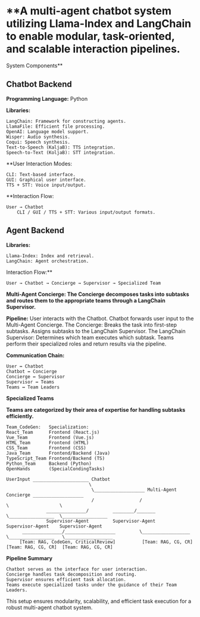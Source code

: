 
# **A multi-agent chatbot system utilizing Llama-Index and LangChain to enable modular, task-oriented, and scalable interaction pipelines.
System Components**

## Chatbot Backend

**Programming Language:** Python

**Libraries:**

    LangChain: Framework for constructing agents.
    LlamaFile: Efficient file processing.
    OpenAI: Language model support.
    Wisper: Audio synthesis.
    Coqui: Speech synthesis.
    Text-to-Speech (KaljaB): TTS integration.
    Speech-to-Text (KoljaB): STT integration.

**User Interaction Modes:

    CLI: Text-based interface.
    GUI: Graphical user interface.
    TTS + STT: Voice input/output.

**Interaction Flow:

    User → Chatbot
        CLI / GUI / TTS + STT: Various input/output formats.

## Agent Backend

**Libraries:**

    Llama-Index: Index and retrieval.
    LangChain: Agent orchestration.

Interaction Flow:**

    User → Chatbot → Concierge → Supervisor → Specialized Team

**Multi-Agent Concierge: The Concierge decomposes tasks into subtasks and routes them to the appropriate teams through a LangChain Supervisor.**

**Pipeline:**
    User interacts with the Chatbot.
    Chatbot forwards user input to the Multi-Agent Concierge.
    The Concierge:
        Breaks the task into first-step subtasks.
        Assigns subtasks to the LangChain Supervisor.
    The LangChain Supervisor:
        Determines which team executes which subtask.
    Teams perform their specialized roles and return results via the pipeline.

**Communication Chain:**

    User ↔ Chatbot
    Chatbot ↔ Concierge
    Concierge ↔ Supervisor
    Supervisor ↔ Teams
    Teams ↔ Team Leaders

**Specialized Teams**

**Teams are categorized by their area of expertise for handling subtasks efficiently.**
```mardown
Team_CodeGen:	Specialization:
React_Team	    Frontend (React.js)
Vue_Team	    Frontend (Vue.js)
HTML_Team	    Frontend (HTML)
CSS_Team	    Frontend (CSS)
Java_Team	    Frontend/Backend (Java)
TypeScript_Team	Frontend/Backend (TS)
Python_Team	    Backend (Python)
OpenHands       (SpecialCondingTasks)
```

```text
UserInput _____________________ Chatbot
                               \
                                \___________________ Multi-Agent Concierge ___________________
                                /                 /                        \                   \
               _______________/         ________/_______                     \_________________  \_________________
               Supervisor-Agent         Supervisor-Agent                       Supervisor-Agent    Supervisor-Agent     
      _______________/___________________         \__________________           \_________________   \__________________
     [Team: RAG, CodeGen, CriticalReview]          [Team: RAG, CG, CR]           [Team: RAG, CG, CR]  [Team: RAG, CG, CR]
```

**Pipeline Summary**

    Chatbot serves as the interface for user interaction.
    Concierge handles task decomposition and routing.
    Supervisor ensures efficient task allocation.
    Teams execute specialized tasks under the guidance of their Team Leaders.

This setup ensures modularity, scalability, and efficient task execution for a robust multi-agent chatbot system.



